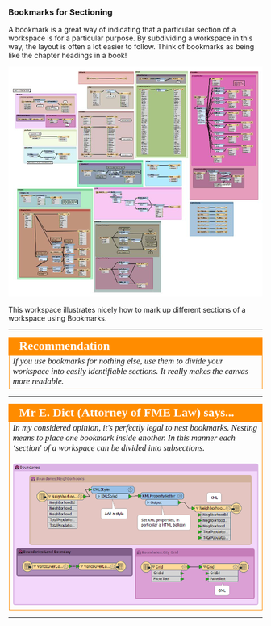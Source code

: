 ### Bookmarks for Sectioning ###
A bookmark is a great way of indicating that a particular section of a workspace is for a particular purpose. By subdividing a workspace in this way, the layout is often a lot easier to follow. Think of bookmarks as being like the chapter headings in a book!

![](./Images/Img3.11.BookmarksForSectioning.png)

This workspace illustrates nicely how to mark up different sections of a workspace using Bookmarks.

---

<!--Tip Section--> 

<table style="border-spacing: 0px">
<tr>
<td style="vertical-align:middle;background-color:darkorange;border: 2px solid darkorange">
<i class="fa fa-info-circle fa-lg fa-pull-left fa-fw" style="color:white;padding-right: 12px;vertical-align:text-top"></i>
<span style="color:white;font-size:x-large;font-weight: bold;font-family:serif">Recommendation</span>
</td>
</tr>

<tr>
<td style="border: 1px solid darkorange">
<span style="font-family:serif; font-style:italic; font-size:larger">
If you use bookmarks for nothing else, use them to divide your workspace into easily identifiable sections. It really makes the canvas more readable.
</span>
</td>
</tr>
</table>

---

<!--Person X Says Section-->

<table style="border-spacing: 0px">
<tr>
<td style="vertical-align:middle;background-color:darkorange;border: 2px solid darkorange">
<i class="fa fa-quote-left fa-lg fa-pull-left fa-fw" style="color:white;padding-right: 12px;vertical-align:text-top"></i>
<span style="color:white;font-size:x-large;font-weight: bold;font-family:serif">Mr E. Dict (Attorney of FME Law) says...</span>
</td>
</tr>

<tr>
<td style="border: 1px solid darkorange">
<span style="font-family:serif; font-style:italic; font-size:larger">
In my considered opinion, it's perfectly legal to nest bookmarks. Nesting means to place one bookmark inside another. In this manner each ‘section' of a workspace can be divided into subsections.
<br><br><img src="./Images/Img3.16.NestedBookmarks.png">
</span>
</td>
</tr>
</table>

---
